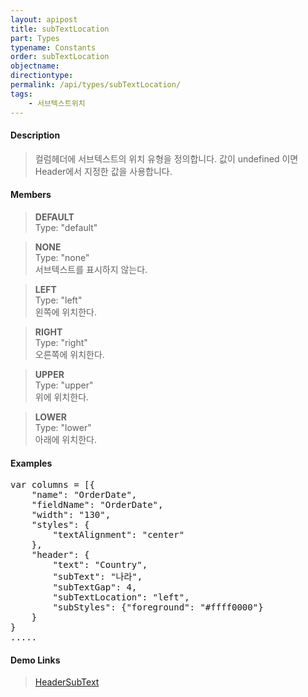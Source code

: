 ```yaml
---
layout: apipost
title: subTextLocation
part: Types
typename: Constants
order: subTextLocation
objectname: 
directiontype: 
permalink: /api/types/subTextLocation/
tags:
    - 서브텍스트위치
---
```



#### Description

> 컬럼헤더에 서브텍스트의 위치 유형을 정의합니다. 값이 undefined 이면 Header에서 지정한 값을 사용합니다.  

#### Members

> **DEFAULT**       
> Type: "default"      
>   

> **NONE**      
> Type: "none"       
> 서브텍스트를 표시하지 않는다.    

> **LEFT**      
> Type: "left"       
> 왼쪽에 위치한다.     

> **RIGHT**  
> Type: "right"   
> 오른쪽에 위치한다.  

> **UPPER**  
> Type: "upper"   
> 위에 위치한다.  

> **LOWER**  
> Type: "lower"   
> 아래에 위치한다.  

#### Examples

<pre class="prettyprint">
var columns = [{
    "name": "OrderDate",
    "fieldName": "OrderDate",
    "width": "130",
    "styles": {
        "textAlignment": "center"
    },
    "header": {
        "text": "Country",
        "subText": "나라",
        "subTextGap": 4,
        "subTextLocation": "left",
        "subStyles": {"foreground": "#ffff0000"}
    }
}
.....
</pre>

#### Demo Links

> [HeaderSubText](http://demo.realgrid.com/Demo/HeaderSubText) 